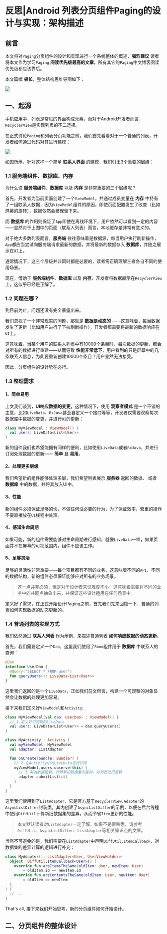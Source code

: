 # 反思|Android 列表分页组件Paging的设计与实现：架构描述

## 前言

本文将对`Paging`分页组件的设计和实现进行一个系统整体的概述，**强烈建议** 读者将本文作为学习`Paging` **阅读优先级最高的文章**，所有其它的`Paging`中文博客阅读优先级都应该靠后。

本文篇幅 **极长**，整体结构思维导图如下：

![](https://raw.githubusercontent.com/qingmei2/qingmei2-blogs-art/master/android/jetpack/paging/image.y4rdl3xz6rj.png)

## 一、起源

手机应用中，列表是常见的界面构成元素，而对于Android开发者而言，`RecyclerView`是实现列表的不二选择。

在正式讨论`Paging`和列表分页功能之前，我们首先看看对于一个普通的列表，开发者如何通过代码对其进行建模：

![](https://raw.githubusercontent.com/qingmei2/qingmei2-blogs-art/master/android/jetpack/paging/thinking_in_android/image.hrp8e3vf6lk.png)

如图所示，针对这样一个简单 **联系人界面** 的建模，我们引出3个重要的层级：

### 1.1 服务端组件、数据库、内存

为什么说 **服务端组件**、**数据库** 以及 **内存** 是非常重要的三个层级呢？

首先，开发者为当前页面创建了一个`ViewModel`，并通过成员变量在 **内存** 中持有了一组联系人数据，因为`ViewModel`组件的原因，即使页面配置发生了改变（比如屏幕的旋转），数据依然会被保留下来。

而 **数据库** 的作用则保证了`App`即使在离线环境下，用户依然可以看到一定的内容——显然对于上图中的页面（联系人列表）而言，本地缓存是非常有意义的。

对于绝大多数列表而言，**服务端** 往往意味着是数据源，每当用户执行刷新操作，`App`都应当尝试向服务端请求最新的数据，并将最新的数据存入 **数据库**，并随之展示在`UI`上。

通常情况下，这三个层级并非同时都是必要的，读者需正确理解三者各自不同的使用场景。

现在，借助于 **服务端组件**、**数据库** 以及 **内存**，开发者将数据展示在`RecyclerView`上，这似乎已经是正解了。

### 1.2 问题在哪？

到目前为止，问题还没有完全暴露出来。

我们忽视了一个非常现实的问题，那就是 **数据是动态的** ——这意味着，每当数据发生了更新（比如用户进行了下拉刷新操作），开发者都需要将最新的数据响应在`UI`上。

这意味着，当某个用户的联系人列表中有10000个条目时，每次数据的更新，都会对所有的数据进行重建——从而导致 **性能非常低下**，用户看到的只是屏幕中的几条联系人信息，为此要重新创建10000个条目？用户显然无法接受。

因此，分页组件的设计势在必行。

### 1.3 整理需求

#### 1、简单易用

上文我们谈到，**UI响应数据的变更**，这种情况下，使用 **观察者模式** 是一个不错的主意，比如`LiveData`、`RxJava`甚至自定义一个接口等等，开发者仅需要观察每次数据库中数据的变更，并进行`UI`的更新：

```Kotlin
class MyViewModel : ViewModel() {
  val users: LiveData<List<User>>
}
```

新的组件我们也希望能拥有同样的便利，比如使用`LiveData`或者`RxJava`，并进行订阅处理数据的更新—— **简单** 且 **易用**。

#### 2、处理更多层级

我们希望新的组件能够处理多层，我们希望列表展示 **服务器** 返回的数据、 或者 **数据库** 中的数据，并将其放入UI中。

#### 3、性能

新的组件必须保证足够的快，不做任何没必要的行为，为了保证效率，繁重的操作不要直接放在`UI`线程中处理。

#### 4、感知生命周期

如果可能，新的组件需要能够对生命周期进行感知，就像`LiveData`一样，如果页面并不在屏幕的可视范围内，组件不应该工作。

#### 5、足够灵活

足够的灵活性非常重要——每个项目都有不同的业务，这意味着不同的`API`、不同的数据结构，新的组件必须保证能够应对所有的业务场景。

> 这一点并非必须，但是对于设计者来说难度不小，这意味着需要将不同的业务中的共同点抽象出来，并保证这些设计适用在任何场景中。

定义好了需求，在正式开始设计Paging之前，首先我们先来回顾一下，普通的列表如何实现数据的动态更新的。

### 1.4 普通列表的实现方式

我们依然通过 **联系人列表** 作为示例，来描述普通列表 **如何响应数据的动态更新**。

首先，我们需要定义一个`Dao`，这里我们使用了`Room`组件用于 **数据库** 中联系人的查询：

```Kotlin
@Dao
interface UserDao {
  @Query("SELECT * FROM user")
  fun queryUsers(): LiveData<List<User>>
}
```

这里我们返回的是一个`LiveData`，正如我们前文所言，构建一个可观察的对象显然会让数据的处理更加容易。

接下来我们定义好`ViewModel`和`Activity`:

```Kotlin
class MyViewModel(val dao: UserDao) : ViewModel() {
  // 1.定义好可观察的LiveData
  val users: LiveData<List<User>> = dao.queryUsers()
}

class MyActivity : Activity {
  val myViewModel: MyViewModel
  val adapter: ListAdapter

  fun onCreate(bundle: Bundle?) {
    // 2.在Activity中对LiveData进行订阅
    myViewModel.users.observe(this) {
      // 3.每当数据更新，计算新旧数据集的差异，对列表进行更新
      adapter.submitList(it)
    }
  }    
}
```

 这里我们使用到了`ListAdapter`，它是官方基于`RecyclerView.Adapter`的`AsyncListDiffer`封装类，其内创建了`AsyncListDiffer`的示例，以便在后台线程中使用`DiffUtil`计算新旧数据集的差异，从而节省`Item`更新的性能。

> 本文默认读者对`ListAdapter`一定了解，如果不是很熟悉，请参考`DiffUtil`、`AsyncListDiffer`、`ListAdapter`等相关知识点的文章。

当然不可避免的是，我们需要在`ListAdapter`中声明`DiffUtil.ItemCallback`，对数据集的差异计算的逻辑进行补充：

```Kotlin
class MyAdapter(): ListAdapter<User, UserViewHolder>(
  object: DiffUtil.ItemCallback<User>() {
    override fun areItemsTheSame(oldItem: User, newItem: User)
        = oldItem.id == newItem.id
    override fun areContentsTheSame(oldItem: User, newItem: User)
        = oldItem == newItem   
  }
) {
  // ...
}
```

That's all, 接下来我们开始思考，新的分页组件如何开始设计。

## 二、分页组件的整体设计
